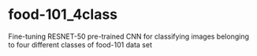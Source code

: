 # food-101_4class
Fine-tuning RESNET-50 pre-trained CNN for classifying images belonging to four different classes of food-101 data set
